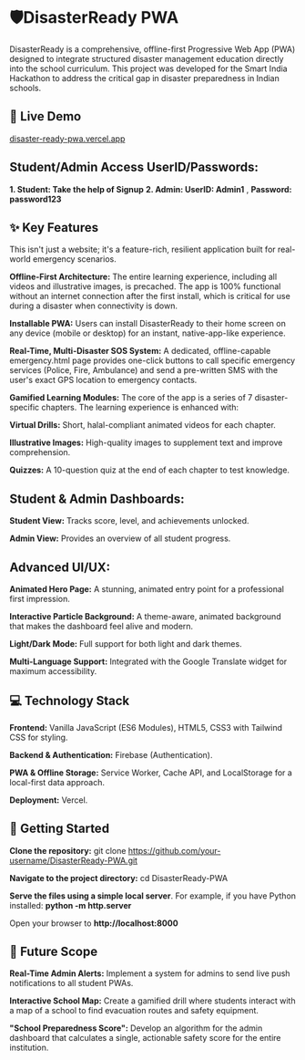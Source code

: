 # 🛡️DisasterReady PWA 
DisasterReady is a comprehensive, offline-first Progressive Web App (PWA) designed to integrate structured disaster management education directly into the school curriculum. This project was developed for the Smart India Hackathon to address the critical gap in disaster preparedness in Indian schools.

## 🚀 Live Demo
[disaster-ready-pwa.vercel.app](https://disaster-ready-pwa.vercel.app/)

## Student/Admin Access UserID/Passwords:
**1. Student: Take the help of Signup**
**2. Admin: UserID: Admin1** , 
          **Password: password123**

## ✨ Key Features
This isn't just a website; it's a feature-rich, resilient application built for real-world emergency scenarios.

**Offline-First Architecture:** The entire learning experience, including all videos and illustrative images, is precached. The app is 100% functional without an internet connection after the first install, which is critical for use during a disaster when connectivity is down.

**Installable PWA:** Users can install DisasterReady to their home screen on any device (mobile or desktop) for an instant, native-app-like experience.

**Real-Time, Multi-Disaster SOS System:** A dedicated, offline-capable emergency.html page provides one-click buttons to call specific emergency services (Police, Fire, Ambulance) and send a pre-written SMS with the user's exact GPS location to emergency contacts.

**Gamified Learning Modules:** The core of the app is a series of 7 disaster-specific chapters. The learning experience is enhanced with:

**Virtual Drills:** Short, halal-compliant animated videos for each chapter.

**Illustrative Images:** High-quality images to supplement text and improve comprehension.

**Quizzes:** A 10-question quiz at the end of each chapter to test knowledge.

## Student & Admin Dashboards:

**Student View:** Tracks score, level, and achievements unlocked.

**Admin View:** Provides an overview of all student progress.

## Advanced UI/UX:

**Animated Hero Page:** A stunning, animated entry point for a professional first impression.

**Interactive Particle Background:** A theme-aware, animated background that makes the dashboard feel alive and modern.

**Light/Dark Mode:** Full support for both light and dark themes.

**Multi-Language Support:** Integrated with the Google Translate widget for maximum accessibility.

## 💻 Technology Stack
**Frontend:** Vanilla JavaScript (ES6 Modules), HTML5, CSS3 with Tailwind CSS for styling.

**Backend & Authentication:** Firebase (Authentication).

**PWA & Offline Storage:** Service Worker, Cache API, and LocalStorage for a local-first data approach.

**Deployment:** Vercel.

## 🚀 Getting Started
**Clone the repository:** git clone https://github.com/your-username/DisasterReady-PWA.git

**Navigate to the project directory:** cd DisasterReady-PWA

**Serve the files using a simple local server**. For example, if you have Python installed: **python -m http.server**

Open your browser to **http://localhost:8000**

## 🔮 Future Scope
**Real-Time Admin Alerts:** Implement a system for admins to send live push notifications to all student PWAs.

**Interactive School Map:** Create a gamified drill where students interact with a map of a school to find evacuation routes and safety equipment.

**"School Preparedness Score":** Develop an algorithm for the admin dashboard that calculates a single, actionable safety score for the entire institution.
